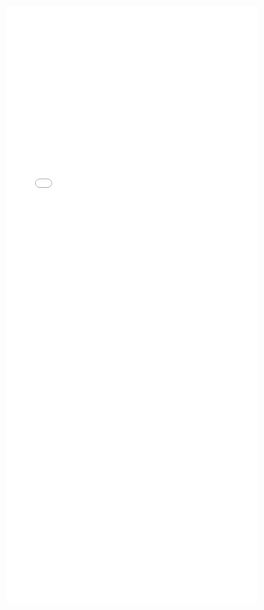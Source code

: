 <iframe height="1200" width="100%" src="./GitTutorial.pdf" frameborder="0" allowtransparency allowfullscreen></iframe>

